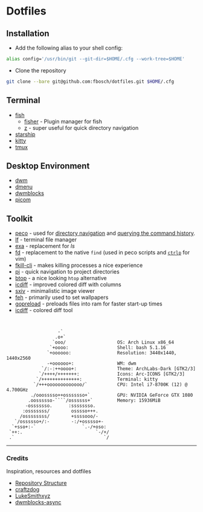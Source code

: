# Dotfiles

## Installation

- Add the following alias to your shell config:

```sh
alias config='/usr/bin/git --git-dir=$HOME/.cfg --work-tree=$HOME'
```

- Clone the repository

```sh
git clone --bare git@github.com:fbosch/dotfiles.git $HOME/.cfg
```

## Terminal

- [fish](https://fishshell.com/)
  - [fisher](https://github.com/jorgebucaran/fisher) - Plugin manager for fish
  - [z](https://github.com/jethrokuan/z) - super useful for quick directory navigation
- [starship](https://starship.rs/)
- [kitty](https://sw.kovidgoyal.net/kitty/)
- [tmux](https://github.com/tmux/tmux)

## Desktop Environment

- [dwm](https://github.com/fbosch/dwm)
- [dmenu](https://github.com/fbosch/dmenu)
- [dwmblocks](https://github.com/fbosch/dwmblocks)
- [picom](https://wiki.archlinux.org/title/Picom)

## Toolkit

- [peco](https://github.com/peco/peco) - used for [directory navigation](/.config/fish/functions/peco_change_directory.fish) and [querying the command history](/.config/fish/functions/peco_select_history.fish).
- [lf](https://github.com/gokcehan/lf) - terminal file manager
- [exa](https://github.com/ogham/exa) - replacement for _ls_
- [fd](https://github.com/sharkdp/fd) - replacement to the native `find` (used in peco scripts and [`ctrlp`](https://github.com/kien/ctrlp.vim#basic-options=) for vim)
- [fkill-cli](https://github.com/sindresorhus/fkill-cli) - makes killing processes a nice experience
- [pj](https://github.com/oh-my-fish/plugin-pj) - quick navigation to project directories
- [btop](https://github.com/aristocratos/btop) - a nice looking `htop` alternative
- [icdiff](https://github.com/jeffkaufman/icdiff) - improved colored diff with columns
- [sxiv](https://wiki.archlinux.org/title/Sxiv) - minimalistic image viewer
- [feh](https://wiki.archlinux.org/title/feh) - primarily used to set wallpapers
- [gopreload](https://wiki.archlinux.org/title/Preload) - preloads files into ram for faster start-up times
- [icdiff](https://github.com/jeffkaufman/icdiff) - colored diff tool

`````


                   -`
                  .o+`
                 `ooo/                   OS: Arch Linux x86_64
                `+oooo:                  Shell: bash 5.1.16
               `+oooooo:                 Resolution: 3440x1440, 1440x2560
               -+oooooo+:                WM: dwm
             `/:-:++oooo+:               Theme: ArchLabs-Dark [GTK2/3]
            `/++++/+++++++:              Icons: Arc-ICONS [GTK2/3]
           `/++++++++++++++:             Terminal: kitty
          `/+++ooooooooooooo/`           CPU: Intel i7-8700K (12) @ 4.700GHz
         ./ooosssso++osssssso+`          GPU: NVIDIA GeForce GTX 1080
        .oossssso-````/ossssss+`         Memory: 15936MiB
       -osssssso.      :ssssssso.
      :osssssss/        osssso+++.
     /ossssssss/        +ssssooo/-
   `/ossssso+/:-        -:/+osssso+-
  `+sso+:-`                 `.-/+oso:
 `++:.                           `-/+/
 .`                                 `/

`````

---

### Credits

Inspiration, resources and dotfiles

- [Repository Structure](https://www.atlassian.com/git/tutorials/dotfiles)
- [craftzdog](https://github.com/craftzdog/dotfiles-public)
- [LukeSmithxyz](https://github.com/LukeSmithxyz/voidrice)
- [dwmblocks-async](https://github.com/UtkarshVerma/dwmblocks-async)

